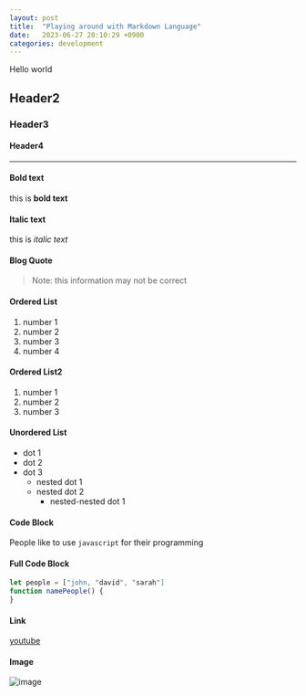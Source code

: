 ```yaml
---
layout: post
title:  "Playing around with Markdown Language"
date:   2023-06-27 20:10:29 +0900
categories: development
---
```


Hello world

## Header2

### Header3

#### Header4

---

#### Bold text

this is **bold text**

#### Italic text

this is *italic text*

#### Blog Quote

> Note: this information may not be correct

#### Ordered List

1. number 1
2. number 2
3. number 3
4. number 4

#### Ordered List2

1. number 1
1. number 2
1. number 3

#### Unordered List

- dot 1
- dot 2
- dot 3
  - nested dot 1
  - nested dot 2
    - nested-nested dot 1

#### Code Block

People like to use `javascript` for their programming

#### Full Code Block

```javascript
let people = ["john, "david", "sarah"]
function namePeople() {
}
```

#### Link

[youtube](https://www.youtube.com)

#### Image

![image](https://images.unsplash.com/photo-1687810253042-dd95fe94310f?ixlib=rb-4.0.3&ixid=M3wxMjA3fDB8MHxwaG90by1wYWdlfHx8fGVufDB8fHx8fA%3D%3D&auto=format&fit=crop&w=1826&q=80)
